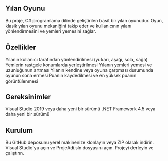 ## Yılan Oyunu
Bu proje, C# programlama dilinde geliştirilen basit bir yılan oyunudur. Oyun, klasik yılan oyunu mekaniğini takip eder ve kullanıcının yılanı yönlendirmesini ve yemleri yemesini sağlar.

## Özellikler
Yılanın kullanıcı tarafından yönlendirilmesi (yukarı, aşağı, sola, sağa)
Yemlerin rastgele konumlarda yerleştirilmesi
Yılanın yemleri yemesi ve uzunluğunun artması
Yılanın kendine veya oyuna çarpması durumunda oyunun sona ermesi
Puanın kaydedilmesi ve en yüksek puanın görüntülenmesi
## Gereksinimler
Visual Studio 2019 veya daha yeni bir sürümü
.NET Framework 4.5 veya daha yeni bir sürümü
## Kurulum
Bu GitHub deposunu yerel makinenize klonlayın veya ZIP olarak indirin.
Visual Studio'yu açın ve ProjeAdi.sln dosyasını açın.
Projeyi derleyin ve çalıştırın.
